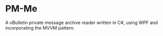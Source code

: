 # PM-Me
A vBulletin private message archive reader written in C#, using WPF and incorporating the MVVM pattern.
